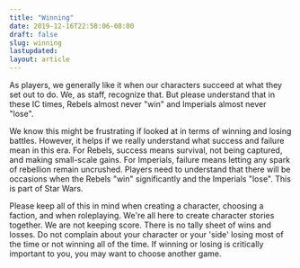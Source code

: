 ```yaml
---
title: "Winning"
date: 2019-12-16T22:58:06-08:00
draft: false
slug: winning
lastupdated:
layout: article
---
```


As players, we generally like it when our characters succeed at what they set out to do. We, as staff, recognize that. But please understand that in these IC times, Rebels almost never "win" and Imperials almost never "lose".

We know this might be frustrating if looked at in terms of winning and losing battles. However, it helps if we really understand what success and failure mean in this era. For Rebels, success means survival, not being captured, and making small-scale gains. For Imperials, failure means letting any spark of rebellion remain uncrushed. Players need to understand that there will be occasions when the Rebels "win" significantly and the Imperials "lose". This is part of Star Wars.

Please keep all of this in mind when creating a character, choosing a faction, and when roleplaying. We're all here to create character stories together. We are not keeping score. There is no tally sheet of wins and losses. Do not complain about your character or your 'side' losing most of the time or not winning all of the time. If winning or losing is critically important to you, you may want to choose another game.
